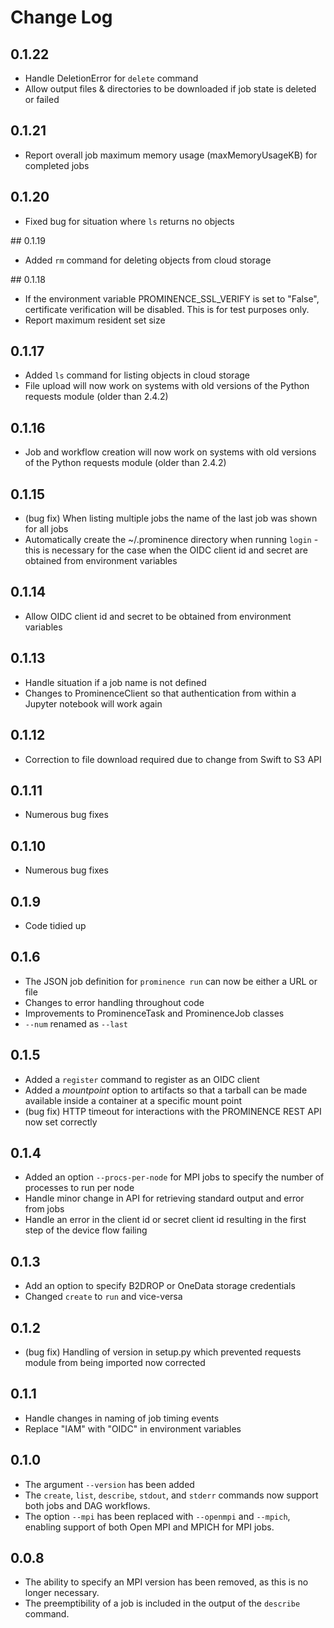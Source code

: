 # Change Log

## 0.1.22
* Handle DeletionError for `delete` command
* Allow output files & directories to be downloaded if job state is deleted or failed

## 0.1.21
* Report overall job maximum memory usage (maxMemoryUsageKB) for completed jobs

## 0.1.20
* Fixed bug for situation where `ls` returns no objects

## 0.1.19
* Added `rm` command for deleting objects from cloud storage

## 0.1.18
* If the environment variable PROMINENCE_SSL_VERIFY is set to "False", certificate verification will be disabled. This is for test purposes only.
* Report maximum resident set size

## 0.1.17
* Added `ls` command for listing objects in cloud storage
* File upload will now work on systems with old versions of the Python requests module (older than 2.4.2)

## 0.1.16
* Job and workflow creation will now work on systems with old versions of the Python requests module (older than 2.4.2)

## 0.1.15
* (bug fix) When listing multiple jobs the name of the last job was shown for all jobs
* Automatically create the ~/.prominence directory when running `login` - this is necessary for the case when the OIDC client id and secret are obtained from environment variables

## 0.1.14
* Allow OIDC client id and secret to be obtained from environment variables

## 0.1.13
* Handle situation if a job name is not defined
* Changes to ProminenceClient so that authentication from within a Jupyter notebook will work again

## 0.1.12
* Correction to file download required due to change from Swift to S3 API

## 0.1.11
* Numerous bug fixes

## 0.1.10
* Numerous bug fixes

## 0.1.9
* Code tidied up

## 0.1.6

* The JSON job definition for `prominence run` can now be either a URL or file
* Changes to error handling throughout code
* Improvements to ProminenceTask and ProminenceJob classes
* `--num` renamed as `--last`

## 0.1.5 

* Added a `register` command to register as an OIDC client
* Added a *mountpoint* option to artifacts so that a tarball can be made available inside a container at a specific mount point
* (bug fix) HTTP timeout for interactions with the PROMINENCE REST API now set correctly

## 0.1.4

* Added an option `--procs-per-node` for MPI jobs to specify the number of processes to run per node
* Handle minor change in API for retrieving standard output and error from jobs
* Handle an error in the client id or secret client id resulting in the first step of the device flow failing

## 0.1.3

* Add an option to specify B2DROP or OneData storage credentials
* Changed `create` to `run` and vice-versa

## 0.1.2

* (bug fix) Handling of version in setup.py which prevented requests module from being imported now corrected

## 0.1.1

* Handle changes in naming of job timing events
* Replace "IAM" with "OIDC" in environment variables

## 0.1.0

* The argument `--version` has been added
* The `create`, `list`, `describe`, `stdout`, and `stderr` commands now support both jobs and DAG workflows.
* The option `--mpi` has been replaced with `--openmpi` and `--mpich`, enabling support of both Open MPI and MPICH for MPI jobs.

## 0.0.8

* The ability to specify an MPI version has been removed, as this is no longer necessary.
* The preemptibility of a job is included in the output of the `describe` command.
